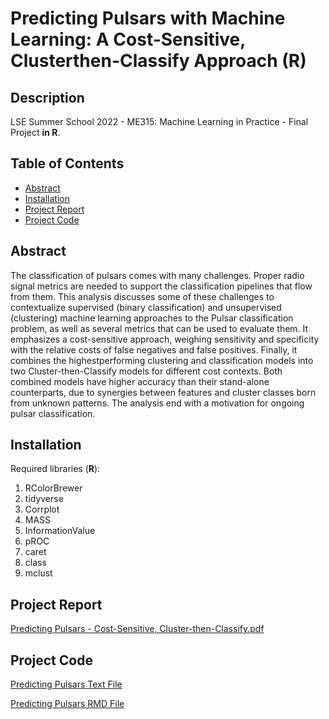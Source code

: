 # Predicting Pulsars with Machine Learning: A Cost-Sensitive, Clusterthen-Classify Approach (__R__)

## Description

LSE Summer School 2022 - ME315: Machine Learning in Practice - Final Project __in R__.

## Table of Contents

* [Abstract](#abstract)
* [Installation](#installation)
* [Project Report](#project-report)
* [Project Code](#project-code)

## Abstract

The classification of pulsars comes with many challenges. Proper radio signal metrics
are needed to support the classification pipelines that flow from them. This analysis
discusses some of these challenges to contextualize supervised (binary classification)
and unsupervised (clustering) machine learning approaches to the Pulsar
classification problem, as well as several metrics that can be used to evaluate them. It
emphasizes a cost-sensitive approach, weighing sensitivity and specificity with the
relative costs of false negatives and false positives. Finally, it combines the highestperforming clustering and classification models into two Cluster-then-Classify models for different cost contexts. Both combined models have higher accuracy than their
stand-alone counterparts, due to synergies between features and cluster classes born
from unknown patterns. The analysis end with a motivation for ongoing pulsar classification.

## Installation

Required libraries (__R__): 

1. RColorBrewer
2. tidyverse
3. Corrplot
4. MASS
5. InformationValue
6. pROC
7. caret
8. class
9. mclust

## Project Report

[Predicting Pulsars - Cost-Sensitive, Cluster-then-Classify.pdf](https://github.com/NetworkGestalt/Predicting-Pulsars/files/10347621/Predicting.Pulsars.-.Cost-Sensitive.Cluster-then-Classify.pdf)

## Project Code

[Predicting Pulsars Text File](https://github.com/NetworkGestalt/Predicting-Pulsars/files/10339408/Predicting.Pulsar.Source.txt)
 
[Predicting Pulsars RMD File](https://github.com/NetworkGestalt/Predicting-Pulsars/blob/main/Pulsar.Rmd)

